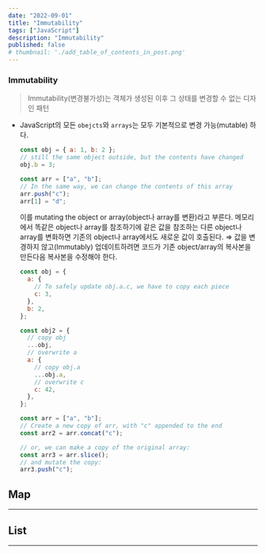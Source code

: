 ```yaml
---
date: "2022-09-01"
title: "Immutability"
tags: ["JavaScript"]
description: "Immutability"
published: false
# thumbnail: './add_table_of_contents_in_post.png'
---
```


### Immutability

> Immutability(변경불가성)는 객체가 생성된 이후 그 상태를 변경할 수 없는 디자인 패턴

- JavaScript의 모든 `obejcts`와 `arrays`는 모두 기본적으로 변경 가능(mutable) 하다.

  ```jsx
  const obj = { a: 1, b: 2 };
  // still the same object outside, but the contents have changed
  obj.b = 3;

  const arr = ["a", "b"];
  // In the same way, we can change the contents of this array
  arr.push("c");
  arr[1] = "d";
  ```

  이를 mutating the object or array(object나 array를 변환)라고 부른다. 메모리에서 똑같은 object나 array를 참조하기에 같은 값을 참조하는 다른 object나 array를 변화하면 기존의 object나 array에서도 새로운 값이 호출된다.
  ⇒ 값을 변경하지 않고(Immutably) 업데이트하려면 코드가 기존 object/array의 복사본을 만든다음 복사본을 수정해야 한다.

  ```jsx
  const obj = {
    a: {
      // To safely update obj.a.c, we have to copy each piece
      c: 3,
    },
    b: 2,
  };

  const obj2 = {
    // copy obj
    ...obj,
    // overwrite a
    a: {
      // copy obj.a
      ...obj.a,
      // overwrite c
      c: 42,
    },
  };

  const arr = ["a", "b"];
  // Create a new copy of arr, with "c" appended to the end
  const arr2 = arr.concat("c");

  // or, we can make a copy of the original array:
  const arr3 = arr.slice();
  // and mutate the copy:
  arr3.push("c");
  ```

## Map

---

## List

---
